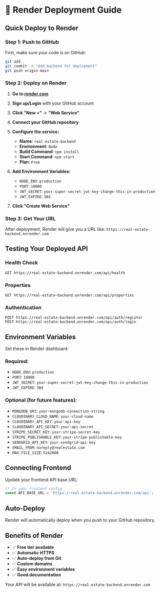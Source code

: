 # 🚀 Render Deployment Guide

## Quick Deploy to Render

### Step 1: Push to GitHub
First, make sure your code is on GitHub:

```bash
git add .
git commit -m "Add backend for deployment"
git push origin main
```

### Step 2: Deploy on Render

1. **Go to [render.com](https://render.com)**
2. **Sign up/Login** with your GitHub account
3. **Click "New +"** → **"Web Service"**
4. **Connect your GitHub repository**
5. **Configure the service:**

   - **Name**: `real-estate-backend`
   - **Environment**: `Node`
   - **Build Command**: `npm install`
   - **Start Command**: `npm start`
   - **Plan**: `Free`

6. **Add Environment Variables:**
   - `NODE_ENV`: `production`
   - `PORT`: `10000`
   - `JWT_SECRET`: `your-super-secret-jwt-key-change-this-in-production`
   - `JWT_EXPIRE`: `30d`

7. **Click "Create Web Service"**

### Step 3: Get Your URL

After deployment, Render will give you a URL like:
`https://real-estate-backend.onrender.com`

## Testing Your Deployed API

### Health Check
```
GET https://real-estate-backend.onrender.com/api/health
```

### Properties
```
GET https://real-estate-backend.onrender.com/api/properties
```

### Authentication
```
POST https://real-estate-backend.onrender.com/api/auth/register
POST https://real-estate-backend.onrender.com/api/auth/login
```

## Environment Variables

Set these in Render dashboard:

### Required:
- `NODE_ENV`: `production`
- `PORT`: `10000`
- `JWT_SECRET`: `your-super-secret-jwt-key-change-this-in-production`
- `JWT_EXPIRE`: `30d`

### Optional (for future features):
- `MONGODB_URI`: `your-mongodb-connection-string`
- `CLOUDINARY_CLOUD_NAME`: `your-cloud-name`
- `CLOUDINARY_API_KEY`: `your-api-key`
- `CLOUDINARY_API_SECRET`: `your-api-secret`
- `STRIPE_SECRET_KEY`: `your-stripe-secret-key`
- `STRIPE_PUBLISHABLE_KEY`: `your-stripe-publishable-key`
- `SENDGRID_API_KEY`: `your-sendgrid-api-key`
- `EMAIL_FROM`: `noreply@realestate.com`
- `MAX_FILE_SIZE`: `5242880`

## Connecting Frontend

Update your frontend API base URL:

```javascript
// In your frontend config
const API_BASE_URL = 'https://real-estate-backend.onrender.com/api';
```

## Auto-Deploy

Render will automatically deploy when you push to your GitHub repository.

## Benefits of Render

- ✅ **Free tier available**
- ✅ **Automatic HTTPS**
- ✅ **Auto-deploy from Git**
- ✅ **Custom domains**
- ✅ **Easy environment variables**
- ✅ **Good documentation**

Your API will be available at: `https://real-estate-backend.onrender.com` 